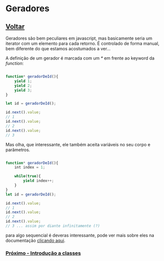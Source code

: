 # Geradores

## [Voltar](./ForOfForIn.md)

Geradores são bem peculiares em javascript, mas basicamente seria um iterator com um elemento para cada retorno. É controlado de forma manual, bem diferente do que estamos acostumados a ver...

A definição de um gerador é marcada com um _*_ em frente ao keyword da _function_:

```js

function* geradorDeId(){
    yield 1;
    yield 2;
    yield 3;
}

let id = geradorDeId();

id.next().value;
// 1
id.next().value;
// 2
id.next().value;
// 3

```

Mas olha, que interessante, ele também aceita variáveis no seu corpo e parâmetros.

```js

function* geradorDeId(){
    int index = 1;

    while(true){
        yield index++;
    }
}
let id = geradorDeId();

id.next().value;
// 1
id.next().value;
// 2
id.next().value;
// 3 ... assim por diante infinitamente (?)

```

para algo sequencial é deveras interessante, pode ver mais sobre eles na documentação [clicando aqui](https://developer.mozilla.org/en-US/docs/Web/JavaScript/Reference/Statements/function*).

### [Próximo - Introdução a classes](./.md)
